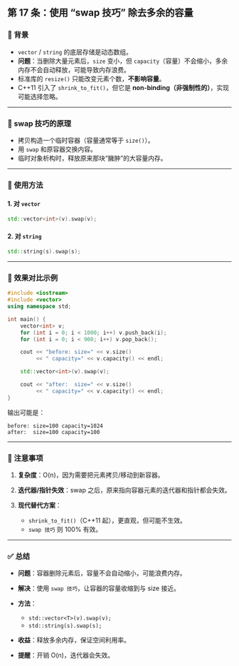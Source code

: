 ## 第 17 条：使用 “swap 技巧” 除去多余的容量

### 📌 背景

* `vector` / `string` 的底层存储是动态数组。
* **问题**：当删除大量元素后，`size` 变小，但 `capacity`（容量）不会缩小，多余内存不会自动释放，可能导致内存浪费。
* 标准库的 `resize()` 只能改变元素个数，**不影响容量**。
* C++11 引入了 `shrink_to_fit()`，但它是 **non-binding（非强制性的）**，实现可能选择忽略。

---

### 📌 swap 技巧的原理

* 拷贝构造一个临时容器（容量通常等于 `size()`）。
* 用 `swap` 和原容器交换内容。
* 临时对象析构时，释放原来那块“臃肿”的大容量内存。

---

### 📌 使用方法

#### 1. 对 `vector`

```cpp
std::vector<int>(v).swap(v);
```

#### 2. 对 `string`

```cpp
std::string(s).swap(s);
```

---

### 📌 效果对比示例

```cpp
#include <iostream>
#include <vector>
using namespace std;

int main() {
    vector<int> v;
    for (int i = 0; i < 1000; i++) v.push_back(i);
    for (int i = 0; i < 900; i++) v.pop_back();

    cout << "before: size=" << v.size() 
         << " capacity=" << v.capacity() << endl;

    std::vector<int>(v).swap(v);

    cout << "after:  size=" << v.size() 
         << " capacity=" << v.capacity() << endl;
}
```

输出可能是：

```
before: size=100 capacity=1024
after:  size=100 capacity=100
```

---

### 📌 注意事项

1. **复杂度**：O(n)，因为需要把元素拷贝/移动到新容器。
2. **迭代器/指针失效**：swap 之后，原来指向容器元素的迭代器和指针都会失效。
3. **现代替代方案**：

   * `shrink_to_fit()`（C++11 起），更直观，但可能不生效。
   * `swap 技巧` 则 100% 有效。

---

### ✅ 总结

* **问题**：容器删除元素后，容量不会自动缩小，可能浪费内存。
* **解决**：使用 `swap 技巧`，让容器的容量收缩到与 size 接近。
* **方法**：

  * `std::vector<T>(v).swap(v);`
  * `std::string(s).swap(s);`
* **收益**：释放多余内存，保证空间利用率。
* **提醒**：开销 O(n)，迭代器会失效。
